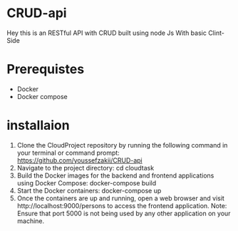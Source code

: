 # CRUD-api
 Hey this is an RESTful API with CRUD built using node Js
 With basic Clint-Side 

# Prerequistes 
- Docker 
- Docker compose

# installaion 
1. Clone the CloudProject repository by running the following command in your terminal or command prompt:
  https://github.com/youssefzakii/CRUD-api
2. Navigate to the project directory:
  cd cloudtask
3. Build the Docker images for the backend and frontend applications using Docker Compose:
  docker-compose build
4. Start the Docker containers:
  docker-compose up
5. Once the containers are up and running, open a web browser and visit http://localhost:9000/persons to access the frontend application.
  Note: Ensure that port 5000 is not being used by any other application on your machine.

